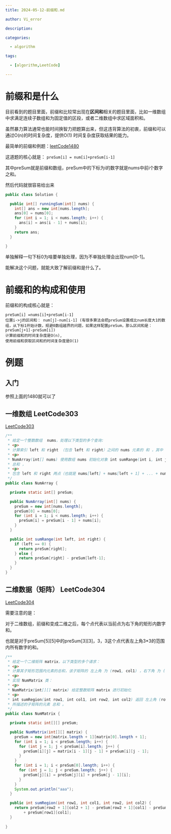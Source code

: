 ```yaml
---
title: 2024-05-12-前缀和.md

author: Vi_error

description:

categories:

  - algorithm

tags:

  - [algorithm,LeetCode]

---
```


# 前缀和是什么

目前看到的题目里面，前缀和比较常出现在**区间和**相关的题目里面，比如一维数组中求满足连续子数组和为固定值的区段，或者二维数组中求区域面积和。

虽然暴力算法通常也能时间换智力把题算出来，但这违背算法的初衷，前缀和可以通过O(n)的时间复杂度，提供O(1)
时间复杂度获取结果的能力。

最简单的前缀和例题：[leetCode1480](https://leetcode.cn/problems/running-sum-of-1d-array/description/)

这道题的核心就是：
`preSum[i] = num[i]+preSum[i-1]`

其中preSum就是前缀和数组，preSum中的下标为i的数字就是nums中前i个数字之和。

然后代码就很容易给出来

```java
public class Solution {

  public int[] runningSum(int[] nums) {
    int[] ans = new int[nums.length];
    ans[0] = nums[0];
    for (int i = 1; i < nums.length; i++) {
      ans[i] = ans[i - 1] + nums[i];
    }
    return ans;
  }

}
```

单独解释一句下标0为啥要单独处理，因为不单独处理会出现num[0-1]。

能解决这个问题，就能大致了解前缀和是什么了。

# 前缀和的构成和使用

前缀和的构成核心就是：

```
preSum[i] =nums[i]+preSum[i-1]
位置i->j的区间和： num[j]-num[i-1] (有很多算法会把preSum设置成比num长度大1的数组，从下标1开始计数，规避0数组越界的问题，如果这样配置preSum，那么区间和是：preSum[j+1]-preSum[i])
计算前缀和的时间复杂度是O(n),
使用前缀和获取区间和的时间复杂度是O(1)
```


# 例题
## 入门

参照上面的1480就可以了

## 一维数组 LeetCode303
[LeetCode303](https://leetcode.cn/problems/range-sum-query-immutable/description/)
```java
/**
 * 给定一个整数数组  nums，处理以下类型的多个查询:
 * <p>
 * 计算索引 left 和 right （包含 left 和 right）之间的 nums 元素的 和 ，其中 left <= right 实现 NumArray 类：
 * <p>
 * NumArray(int[] nums) 使用数组 nums 初始化对象 int sumRange(int i, int j) 返回数组 nums 中索引 left 和 right 之间的元素的
 * 总和 ，
 * <p>
 * 包含 left 和 right 两点（也就是 nums[left] + nums[left + 1] + ... + nums[right] )
 */
public class NumArray {

  private static int[] preSum;

  public NumArray(int[] nums) {
    preSum = new int[nums.length];
    preSum[0] = nums[0];
    for (int i = 1; i < nums.length; i++) {
      preSum[i] = preSum[i - 1] + nums[i];
    }
  }

  public int sumRange(int left, int right) {
    if (left == 0) {
      return preSum[right];
    } else {
      return preSum[right] - preSum[left-1];
    }
  }
}
```

## 二维数据（矩阵） LeetCode304
[LeetCode304](https://leetcode.cn/problems/range-sum-query-2d-immutable/)

需要注意的是：

对于二维数组，前缀和变成二维之后，每个点代表以当前点为右下角的矩形内数字和。

也就是对于preSum[5][5]中的preSum[3][3]，3，3这个点代表左上角3*3的范围内所有数字的和。

```java
/**
 * 给定一个二维矩阵 matrix，以下类型的多个请求：
 * <p>
 * 计算其子矩形范围内元素的总和，该子矩阵的 左上角 为 (row1, col1) ，右下角 为 (row2, col2) 。
 * <p>
 * 实现 NumMatrix 类：
 * <p>
 * NumMatrix(int[][] matrix) 给定整数矩阵 matrix 进行初始化
 * <p>
 * int sumRegion(int row1, int col1, int row2, int col2) 返回 左上角 (row1, col1) 、右下角 (row2, col2)
 * 所描述的子矩阵的元素 总和 。
 */
public class NumMatrix {

  private static int[][] preSum;

  public NumMatrix(int[][] matrix) {
    preSum = new int[matrix.length + 1][matrix[0].length + 1];
    for (int i = 1; i < preSum.length; i++) {
      for (int j = 1; j < preSum[i].length; j++) {
        preSum[i][j] = matrix[i - 1][j - 1] + preSum[i][j - 1];
      }
    }
    for (int i = 1; i < preSum[0].length; i++) {
      for (int j = 1; j < preSum.length; j++) {
        preSum[j][i] = preSum[j][i] + preSum[j - 1][i];
      }
    }
    System.out.println("aaa");
  }

  public int sumRegion(int row1, int col1, int row2, int col2) {
    return preSum[row2 + 1][col2 + 1] - preSum[row2 + 1][col1] - preSum[row1][col2 + 1]
        + preSum[row1][col1];
  }
  
}
```

